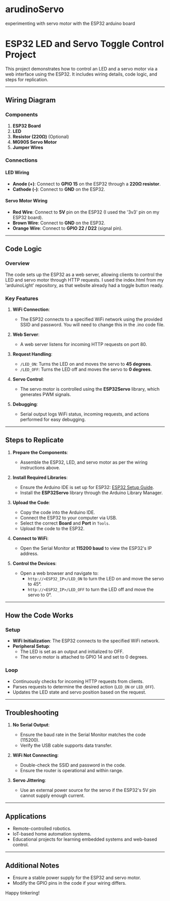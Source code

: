 # arudinoServo
experimenting with servo motor with the ESP32 arduino board


# ESP32 LED and Servo Toggle Control Project

This project demonstrates how to control an LED and a servo motor via a web interface using the ESP32. It includes wiring details, code logic, and steps for replication.

---

## **Wiring Diagram**
### **Components**
1. **ESP32 Board**
2. **LED**
3. **Resistor (220Ω)** (Optional)
4. **MG90S Servo Motor**
5. **Jumper Wires**

### **Connections**
#### **LED Wiring**
- **Anode (+)**: Connect to **GPIO 15** on the ESP32 through a **220Ω resistor**.
- **Cathode (-)**: Connect to **GND** on the ESP32.

#### **Servo Motor Wiring**
- **Red Wire**: Connect to **5V** pin on the ESP32 (I used the '3v3' pin on my ESP32 board).
- **Brown Wire**: Connect to **GND** on the ESP32.
- **Orange Wire**: Connect to **GPIO 22 / D22** (signal pin).

---

## **Code Logic**
### **Overview**
The code sets up the ESP32 as a web server, allowing clients to control the LED and servo motor through HTTP requests. I used the index.html from my 'arduinoLight' repository, as that website already had a toggle button ready.

### **Key Features**
1. **WiFi Connection**:
   - The ESP32 connects to a specified WiFi network using the provided SSID and password. You will need to change this in the .ino code file.

2. **Web Server**:
   - A web server listens for incoming HTTP requests on port 80.

3. **Request Handling**:
   - `/LED_ON`: Turns the LED on and moves the servo to **45 degrees**.
   - `/LED_OFF`: Turns the LED off and moves the servo to **0 degrees**.

4. **Servo Control**:
   - The servo motor is controlled using the **ESP32Servo** library, which generates PWM signals.

5. **Debugging**:
   - Serial output logs WiFi status, incoming requests, and actions performed for easy debugging.

---

## **Steps to Replicate**
1. **Prepare the Components**:
   - Assemble the ESP32, LED, and servo motor as per the wiring instructions above.

2. **Install Required Libraries**:
   - Ensure the Arduino IDE is set up for ESP32: [ESP32 Setup Guide](https://docs.espressif.com/projects/arduino-esp32/en/latest/installing.html).
   - Install the **ESP32Servo** library through the Arduino Library Manager.

3. **Upload the Code**:
   - Copy the code into the Arduino IDE.
   - Connect the ESP32 to your computer via USB.
   - Select the correct **Board** and **Port** in `Tools`.
   - Upload the code to the ESP32.

4. **Connect to WiFi**:
   - Open the Serial Monitor at **115200 baud** to view the ESP32's IP address.

5. **Control the Devices**:
   - Open a web browser and navigate to:
     - `http://<ESP32_IP>/LED_ON` to turn the LED on and move the servo to 45°.
     - `http://<ESP32_IP>/LED_OFF` to turn the LED off and move the servo to 0°.

---

## **How the Code Works**
### **Setup**
- **WiFi Initialization**: The ESP32 connects to the specified WiFi network.
- **Peripheral Setup**:
  - The LED is set as an output and initialized to OFF.
  - The servo motor is attached to GPIO 14 and set to 0 degrees.

### **Loop**
- Continuously checks for incoming HTTP requests from clients.
- Parses requests to determine the desired action (`LED_ON` or `LED_OFF`).
- Updates the LED state and servo position based on the request.

---

## **Troubleshooting**
1. **No Serial Output**:
   - Ensure the baud rate in the Serial Monitor matches the code (115200).
   - Verify the USB cable supports data transfer.

2. **WiFi Not Connecting**:
   - Double-check the SSID and password in the code.
   - Ensure the router is operational and within range.

3. **Servo Jittering**:
   - Use an external power source for the servo if the ESP32's 5V pin cannot supply enough current.

---

## **Applications**
- Remote-controlled robotics.
- IoT-based home automation systems.
- Educational projects for learning embedded systems and web-based control.

---

## **Additional Notes**
- Ensure a stable power supply for the ESP32 and servo motor.
- Modify the GPIO pins in the code if your wiring differs.

Happy tinkering!

